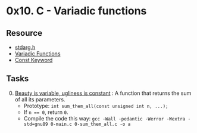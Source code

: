 # 0x10. C - Variadic functions 

## Resource

- [stdarg.h](https://en.wikipedia.org/wiki/Stdarg.h)
- [Variadic Functions](https://www.gnu.org/software/libc/manual/html_node/Variadic-Functions.html)
- [Const Keyword](https://www.youtube.com/watch?v=1W4oyuOdXv8)

## Tasks

0. [Beauty is variable, ugliness is constant](./0-sum_them_all.c) : A function that returns the sum of all its parameters.
	- Prototype: `int sum_them_all(const unsigned int n, ...);`
	- If `n == 0`, return `0`.
	- Compile the code this way: `gcc -Wall -pedantic -Werror -Wextra -std=gnu89 0-main.c 0-sum_them_all.c -o a`
